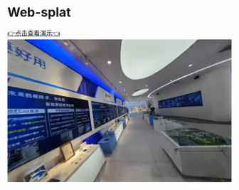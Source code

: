 # Web-splat 
[👉点击查看演示👈](https://jonhe2002.github.io/gitwiki//demo.html)
![Example Render generated by the renderer](cailiaosuo.jpg)

